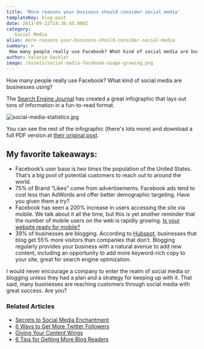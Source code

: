 ```yaml
---
title: 'More reasons your business should consider social media'
templateKey: blog-post
date: 2011-09-22T14:36:45.000Z
category: 
  -Social Media
alias: more-reasons-your-business-should-consider-social-media
summary: > 
 How many people really use Facebook? What kind of social media are businesses using? The Search Engine Journal has created a great infographic that lays out tons of information in a fun-to-read format.
author: Valarie Geckler
image: /assets/social-media-facebook-usage-growing.png
---
```


How many people really use Facebook? What kind of social media are businesses using?

The [Search Engine Journal](http://www.searchenginejournal.com/the-growth-of-social-media-an-infographic/32788/) has created a great infographic that lays out tons of information in a fun-to-read format.

![social-media-statistics.jpg](/assets/social-media-statistics.jpg)

You can see the rest of the infographic (there's lots more) and download a full PDF version at [their original post](http://www.searchenginejournal.com/the-growth-of-social-media-an-infographic/32788/).

My favorite takeaways:
----------------------

*   Facebook’s user base is _two times_ the population of the United States. That’s a big pool of potential customers to reach out to around the world.
*   75% of Brand “Likes” come from advertisements. Facebook ads tend to cost less than AdWords and offer better demographic targeting. Have you given them a try?
*   Facebook has seen a 200% increase in users accessing the site via mobile. We talk about it all the time, but this is yet another reminder that the number of mobile users on the web is rapidly growing. [Is your website ready for mobile?](/insights/slaying-mobile-website-dragon-your-website-ready-mobile)
*   39% of businesses are blogging. According to [Hubspot](http://blog.hubspot.com/blog/tabid/6307/bid/5014/Study-Shows-Business-Blogging-Leads-to-55-More-Website-Visitors.aspx), businesses that blog get 55% more visitors than companies that don’t. Blogging regularly provides your business with a natural avenue to add new content, including an opportunity to add more keyword-rich copy to your site, great for search engine optmization.

I would never encourage a company to enter the realm of social media or blogging unless they had a plan and a strategy for keeping up with it. That said, many businesses are reaching customers through social media with great success. Are you?

### Related Articles

*   [Secrets to Social Media Enchantment](/insights/secrets-social-media-enchantment)
*   [6 Ways to Get More Twitter Followers](/insights/6-ways-get-more-twitter-followers)
*   [Giving Your Content Wings](/insights/giving-your-content-wings-part-i)
*   [6 Tips for Getting More Blog Readers](/insights/6-tips-getting-more-blog-readers)